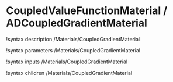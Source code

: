 # CoupledValueFunctionMaterial / ADCoupledGradientMaterial

!syntax description /Materials/CoupledGradientMaterial

!syntax parameters /Materials/CoupledGradientMaterial

!syntax inputs /Materials/CoupledGradientMaterial

!syntax children /Materials/CoupledGradientMaterial
